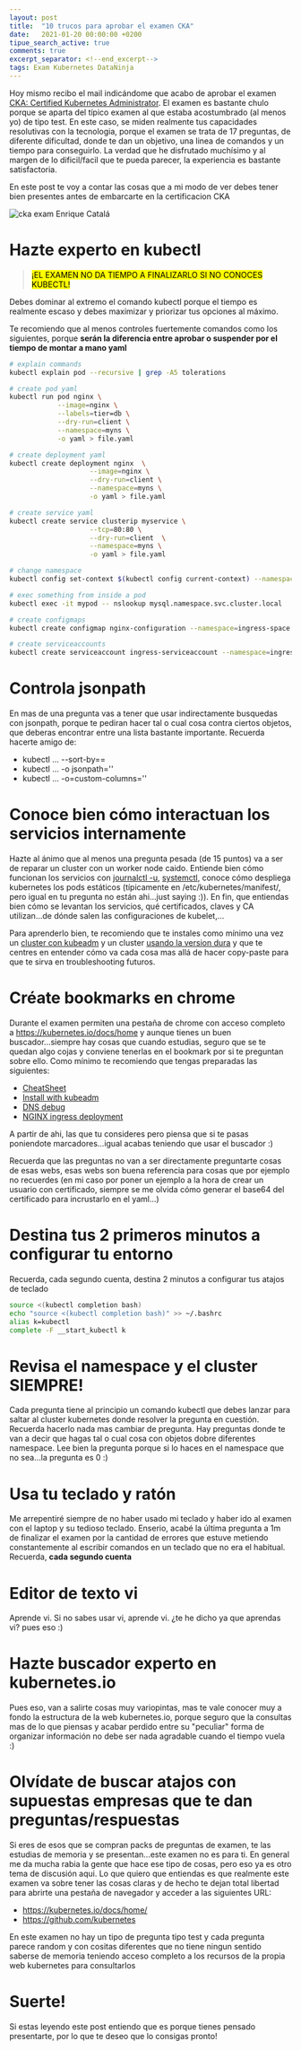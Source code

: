 ```yaml
---
layout: post
title:  "10 trucos para aprobar el examen CKA"
date:   2021-01-20 00:00:00 +0200
tipue_search_active: true
comments: true
excerpt_separator: <!--end_excerpt-->
tags: Exam Kubernetes DataNinja
---
```


Hoy mismo recibo el mail indicándome que acabo de aprobar el examen [CKA: Certified Kubernetes Administrator](https://training.linuxfoundation.org/certification/certified-kubernetes-administrator-cka/). El examen es bastante chulo porque se aparta del típico examen al que estaba acostumbrado (al menos yo) de tipo test. En este caso, se miden realmente tus capacidades resolutivas con la tecnologia, porque el examen se trata de 17 preguntas, de diferente dificultad, donde te dan un objetivo, una linea de comandos y un tiempo para conseguirlo. La verdad que he disfrutado muchísimo y al margen de lo dificil/facil que te pueda parecer, la experiencia es bastante satisfactoria.

En este post te voy a contar las cosas que a mi modo de ver debes tener bien presentes antes de embarcarte en la certificacion CKA

<!--end_excerpt-->

![cka exam Enrique Catalá](/img/posts/cka-exam-passed/cka-enrique-catala-bañuls.png)

# Hazte experto en kubectl

> <mark>¡EL EXAMEN NO DA TIEMPO A FINALIZARLO SI NO CONOCES KUBECTL!</mark>

Debes dominar al extremo el comando kubectl porque el tiempo es realmente escaso y debes maximizar y priorizar tus opciones al máximo. 

Te recomiendo que al menos controles fuertemente comandos como los siguientes, porque **serán la diferencia entre aprobar o suspender por el tiempo de montar a mano yaml**

```bash
# explain commands
kubectl explain pod --recursive | grep -A5 tolerations

# create pod yaml
kubectl run pod nginx \
			--image=nginx \
			--labels=tier=db \
			--dry-run=client \
			--namespace=myns \
			-o yaml > file.yaml

# create deployment yaml
kubectl create deployment nginx  \
					--image=nginx \
					--dry-run=client \
					--namespace=myns \
					-o yaml > file.yaml

# create service yaml
kubectl create service clusterip myservice \
                    --tcp=80:80 \
                    --dry-run=client  \
                    --namespace=myns \
                    -o yaml > file.yaml

# change namespace
kubectl config set-context $(kubectl config current-context) --namespace=dev

# exec something from inside a pod
kubectl exec -it mypod -- nslookup mysql.namespace.svc.cluster.local

# create configmaps
kubectl create configmap nginx-configuration --namespace=ingress-space --dry-run=client -o yaml > nginx-configuration.yaml

# create serviceaccounts
kubectl create serviceaccount ingress-serviceaccount --namespace=ingress-space --dry-run=client -o yaml > ingress-serviceaccount.yaml

```

# Controla jsonpath

En mas de una pregunta vas a tener que usar indirectamente busquedas con jsonpath, porque te pediran hacer tal o cual cosa contra ciertos objetos, que deberas encontrar entre una lista bastante importante. Recuerda hacerte amigo de:

- kubectl ... --sort-by==
- kubectl ... -o jsonpath=''
- kubectl ... -o=custom-columns=''

# Conoce bien cómo interactuan los servicios internamente

Hazte al ánimo que al menos una pregunta pesada (de 15 puntos) va a ser de reparar un cluster con un worker node caido. Entiende bien cómo funcionan los servicios con [journalctl -u](https://www.freedesktop.org/software/systemd/man/journalctl.html), [systemctl](https://www.freedesktop.org/software/systemd/man/systemctl.html), conoce cómo despliega kubernetes los pods estáticos (típicamente en /etc/kubernetes/manifest/, pero igual en tu pregunta no están ahi...just saying :)). En fin, que entiendas bien cómo se levantan los servicios, qué certificados, claves y CA utilizan...de dónde salen las configuraciones de kubelet,...

Para aprenderlo bien, te recomiendo que te instales como mínimo una vez un [cluster con kubeadm](https://kubernetes.io/docs/setup/production-environment/tools/kubeadm/) y un cluster [usando la version dura](https://github.com/kelseyhightower/kubernetes-the-hard-way) y que te centres en entender cómo va cada cosa mas allá de hacer copy-paste para que te sirva en troubleshooting futuros.

# Créate bookmarks en chrome

Durante el examen permiten una pestaña de chrome con acceso completo a https://kubernetes.io/docs/home y aunque tienes un buen buscador...siempre hay cosas que cuando estudias, seguro que se te quedan algo cojas y conviene tenerlas en el bookmark por si te preguntan sobre ello. 
Como mínimo te recomiendo que tengas preparadas las siguientes:
- [CheatSheet](https://kubernetes.io/docs/reference/kubectl/cheatsheet/)
- [Install with kubeadm](https://kubernetes.io/docs/setup/production-environment/tools/kubeadm/high-availability/#steps-for-the-first-control-plane-node)
- [DNS debug](https://kubernetes.io/docs/tasks/administer-cluster/dns-debugging-resolution/)
- [NGINX ingress deployment](https://github.com/kubernetes/ingress-nginx/blob/master/docs/deploy/index.md)

A partir de ahi, las que tu consideres pero piensa que si te pasas poniendote marcadores...igual acabas teniendo que usar el buscador :)

Recuerda que las preguntas no van a ser directamente preguntarte cosas de esas webs, esas webs son buena referencia para cosas que por ejemplo no recuerdes (en mi caso por poner un ejemplo a la hora de crear un usuario con certificado, siempre se me olvida cómo generar el base64 del certificado para incrustarlo en el yaml...)

# Destina tus 2 primeros minutos a configurar tu entorno

Recuerda, cada segundo cuenta, destina 2 minutos a configurar tus atajos de teclado

```bash
source <(kubectl completion bash) 
echo "source <(kubectl completion bash)" >> ~/.bashrc 
alias k=kubectl
complete -F __start_kubectl k
```

# Revisa el namespace y el cluster SIEMPRE!

Cada pregunta tiene al principio un comando kubectl que debes lanzar para saltar al cluster kubernetes donde resolver la pregunta en cuestión. Recuerda hacerlo nada mas cambiar de pregunta.
Hay preguntas donde te van a decir que hagas tal o cual cosa con objetos dobre diferentes namespace. Lee bien la pregunta porque si lo haces en el namespace que no sea...la pregunta es 0 :)

# Usa tu teclado y ratón

Me arrepentiré siempre de no haber usado mi teclado y haber ido al examen con el laptop y su tedioso teclado. Enserio, acabé la última pregunta a 1m de finalizar el examen por la cantidad de errores que estuve metiendo constantemente al escribir comandos en un teclado que no era el habitual. Recuerda, **cada segundo cuenta**

# Editor de texto vi

Aprende vi. Si no sabes usar vi, aprende vi. ¿te he dicho ya que aprendas vi? pues eso :)

# Hazte buscador experto en kubernetes.io

Pues eso, van a salirte cosas muy variopintas, mas te vale conocer muy a fondo la estructura de la web kubernetes.io, porque seguro que la consultas mas de lo que piensas y acabar perdido entre su "peculiar" forma de organizar información no debe ser nada agradable cuando el tiempo vuela :)

# Olvídate de buscar atajos con supuestas empresas que te dan preguntas/respuestas

Si eres de esos que se compran packs de preguntas de examen, te las estudias de memoria y se presentan...este examen no es para ti. En general me da mucha rabia la gente que hace ese tipo de cosas, pero eso ya es otro tema de discusión aqui. Lo que quiero que entiendas es que realmente este examen va sobre tener las cosas claras y de hecho te dejan total libertad para abrirte una pestaña de navegador y acceder a las siguientes URL:
- https://kubernetes.io/docs/home/
- https://github.com/kubernetes

En este examen no hay un tipo de pregunta tipo test y cada pregunta parece random y con cositas diferentes que no tiene ningun sentido saberse de memoria teniendo acceso completo a los recursos de la propia web kubernetes para consultarlos

# Suerte!

Si estas leyendo este post entiendo que es porque tienes pensado presentarte, por lo que te deseo que lo consigas pronto!